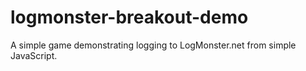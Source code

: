 # logmonster-breakout-demo
A simple game demonstrating logging to LogMonster.net from simple JavaScript.
